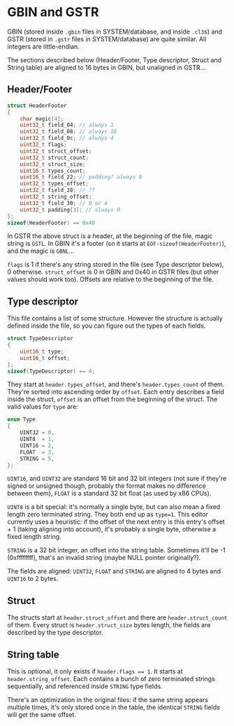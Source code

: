 GBIN and GSTR
=============

GBIN (stored inside `.gbin` files in SYSTEM/database, and inside `.cl3`s) and
GSTR (stored in `.gstr` files in SYSTEM/database) are quite similar. All
integers are little-endian.

The sections described below (Header/Footer, Type descriptor, Struct and String
table) are aligned to 16 bytes in GBIN, but unaligned in GSTR...

Header/Footer
-------------

```c++
struct HeaderFooter
{
    char magic[4];
    uint32_t field_04; // always 1
    uint32_t field_08; // always 16
    uint32_t field_0c; // always 4
    uint32_t flags;
    uint32_t struct_offset;
    uint32_t struct_count;
    uint32_t struct_size;
    uint16_t types_count;
    uint16_t field_22; // padding? always 0
    uint32_t types_offset;
    uint32_t field_28; // ??
    uint32_t string_offset;
    uint32_t field_30; // 0 or 4
    uint32_t padding[3]; // always 0
};
sizeof(HeaderFooter) == 0x40
```

In GSTR the above struct is a header, at the beginning of the file, magic string
is `GSTL`. In GBIN it's a footer (so it starts at `EOF-sizeof(HeaderFooter)`),
and the magic is `GBNL`...

`flags` is 1 if there's any string stored in the file (see Type descriptor
below), 0 otherwise. `struct_offset` is 0 in GBIN and 0x40 in GSTR files (but
other values should work too). Offsets are relative to the beginning of the
file.

Type descriptor
---------------

This file contains a list of some structure. However the structure is actually
defined inside the file, so you can figure out the types of each fields.

```c++
struct TypeDescriptor
{
    uint16_t type;
    uint16_t offset;
};
sizeof(TypeDescriptor) == 4;
```

They start at `header.types_offset`, and there's `header.types_count` of them.
They're sorted into ascending order by `offset`. Each entry describes a field
inside the struct, `offset` is an offset from the beginning of the struct. The
valid values for `type` are:

```c++
enum Type
{
    UINT32 = 0,
    UINT8  = 1,
    UINT16 = 2,
    FLOAT  = 3,
    STRING = 5,
};
```

`UINT16`, and `UINT32` are standard 16 bit and 32 bit integers (not sure if
they're signed or unsigned though, probably the format makes no difference
between them), `FLOAT` is a standard 32 bit float (as used by x86 CPUs).

`UINT8` is a bit special: it's normally a single byte, but can also mean a fixed
length zero terminated string. They both end up as `type=1`. This editor
currently uses a heuristic: if the offset of the next entry is this entry's
offset + 1 (taking aligning into account), it's probably a single byte,
otherwise a fixed length string.

`STRING` is a 32 bit integer, an offset into the string table. Sometimes it'll
be -1 (0xffffffff), that's an invalid string (maybe NULL pointer originally?).

The fields are aligned: `UINT32`, `FLOAT` and `STRING` are aligned to 4 bytes
and `UINT16` to 2 bytes.

Struct
------

The structs start at `header.struct_offset` and there are `header.struct_count`
of them. Every struct is `header.struct_size` bytes length, the fields are
described by the type descriptor.


String table
------------

This is optional, it only exists if `header.flags == 1`. It starts at
`header.string_offset`. Each contains a bunch of zero terminated strings
sequentially, and referenced inside `STRING` type fields.

There's an optimization in the original files: if the same string appears
multiple times, it's only stored once in the table, the identical `STRING`
fields will get the same offset.
